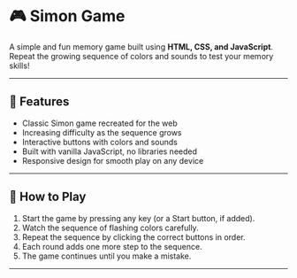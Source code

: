 # 🎮 Simon Game

A simple and fun memory game built using **HTML, CSS, and JavaScript**.  
Repeat the growing sequence of colors and sounds to test your memory skills!

---

## 🚀 Features
- Classic Simon game recreated for the web  
- Increasing difficulty as the sequence grows  
- Interactive buttons with colors and sounds  
- Built with vanilla JavaScript, no libraries needed  
- Responsive design for smooth play on any device  

---

## 🎯 How to Play
1. Start the game by pressing any key (or a Start button, if added).  
2. Watch the sequence of flashing colors carefully.  
3. Repeat the sequence by clicking the correct buttons in order.  
4. Each round adds one more step to the sequence.  
5. The game continues until you make a mistake.  

---


